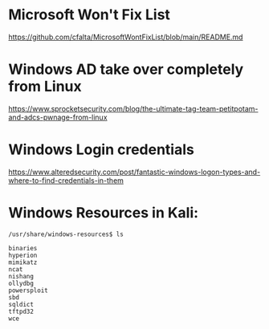 # Microsoft Won't Fix List
https://github.com/cfalta/MicrosoftWontFixList/blob/main/README.md

# Windows AD take over completely from Linux
https://www.sprocketsecurity.com/blog/the-ultimate-tag-team-petitpotam-and-adcs-pwnage-from-linux

# Windows Login credentials
https://www.alteredsecurity.com/post/fantastic-windows-logon-types-and-where-to-find-credentials-in-them

# Windows Resources in Kali:
```
/usr/share/windows-resources$ ls

binaries  
hyperion  
mimikatz  
ncat      
nishang  
ollydbg  
powersploit  
sbd          
sqldict  
tftpd32
wce
```


